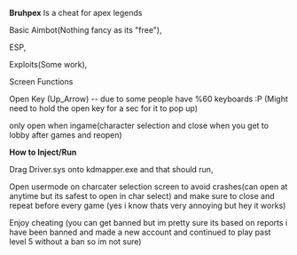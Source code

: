<b>Bruhpex</b>
Is a cheat for apex legends 

Basic Aimbot(Nothing fancy as its "free"),

ESP,

Exploits(Some work),

Screen Functions

Open Key (Up_Arrow) -- due to some people have %60 keyboards :P (Might need to hold the open key for a sec for it to pop up)

only open when ingame(character selection and close when you get to lobby after games and reopen)

<b>How to Inject/Run</b>

Drag Driver.sys onto kdmapper.exe and that should run,

Open usermode on charcater selection screen to avoid crashes(can open at anytime but its safest to open in char select) and make sure to close and repeat before every game (yes i know thats very annoying but hey it works)

Enjoy cheating (you can get banned but im pretty sure its based on reports i have been banned and made a new account and continued to play past level 5 without a ban so im not sure)
